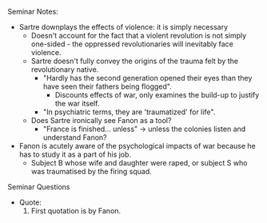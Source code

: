 Seminar Notes:
- Sartre downplays the effects of violence: it is simply necessary
	- Doesn't account for the fact that a violent revolution is not simply one-sided - the oppressed revolutionaries will inevitably face violence.
	- Sartre doesn't fully convey the origins of the trauma felt by the revolutionary native.
		- "Hardly has the second generation opened their eyes than they have seen their fathers being flogged".
			- Discounts effects of war, only examines the build-up to justify the war itself.
		- "In psychiatric terms, they are 'traumatized' for life".
	- Does Sartre ironically see Fanon as a tool?
		- "France is finished... unless" $\to$ unless the colonies listen and understand Fanon?
- Fanon is acutely aware of the psychological impacts of war because he has to study it as a part of his job.
	- Subject B whose wife and daughter were raped, or subject S who was traumatised by the firing squad.

Seminar Questions
- Quote:
	1. First quotation is by Fanon.
